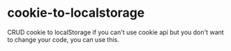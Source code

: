 # cookie-to-localstorage
CRUD cookie to localStorage
if you can't use cookie api but you don't want to change your code, you can use this.
